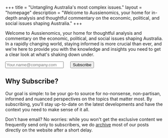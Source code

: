 +++
title = "Untangling Australia's most complex issues."
layout = "homepage"
description = "Welcome to Aussienomics, your home for in-depth analysis and thoughtful commentary on the economic, political, and social issues shaping Australia."
+++

Welcome to Aussienomics, your home for thoughtful analysis and commentary on the economic, political, and social issues shaping Australia. In a rapidly changing world, staying informed is more crucial than ever, and we're here to provide you with the knowledge and insights you need to get a clear look at what's shaking down under.

<div class="subscribe-form">
<form method="post" action="https://list.aussienomics.com/subscription/form" class="listmonk-form">
<input type="hidden" name="nonce" />
<input type="email" name="email" required placeholder="Your.name@company.com" />
<input checked="true" id="f89c3" type="checkbox" name="l" checked value="f89c33e4-0b72-4f6b-ab3b-22b743f3a53a" checked style="visibility: hidden; margin:0; padding:0;" />
<label for="f89c3" style="visibility: hidden; margin:0; padding:0;" /></label>
<input type="submit" value="Subscribe" />
</form>
</div>

## Why Subscribe?
Our goal is simple: to be your go-to source for no-nonsense, non-partisan, informed and nuanced perspectives on the topics that matter most. By subscribing, you'll stay up-to-date on the latest developments and have the context you need to make sense of it all.

Don't have email? No worries: while you won't get the exclusive content we frequently send only to subscribers, we do [archive](/archive) most of our posts directly on the website after a short delay.
